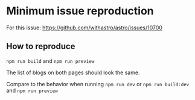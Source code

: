 # Minimum issue reproduction

For this issue: https://github.com/withastro/astro/issues/10700

## How to reproduce

`npm run build` and `npm run preview`

The list of blogs on both pages should look the same.

Compare to the behavior when running `npm run dev` or `npm run build:dev` and `npm run preview`